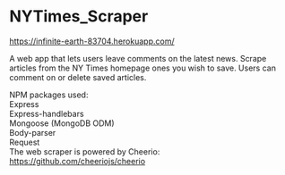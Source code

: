 # NYTimes_Scraper

https://infinite-earth-83704.herokuapp.com/

A web app that lets users leave comments on the latest news. Scrape articles from the NY Times homepage ones you wish to save. Users can comment on or delete saved articles. 

NPM packages used: <br/>
Express <br/>
Express-handlebars <br/>
Mongoose (MongoDB ODM) <br/>
Body-parser <br/>
Request <br/>
The web scraper is powered by Cheerio: https://github.com/cheeriojs/cheerio
